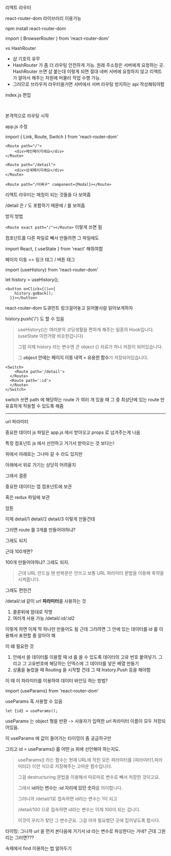 리액트 라우터

react-router-dom 라이브러리 이용가능

npm install react-router-dom

import { BrowserRouter } from 'react-router-dom'

vs HashRouter

- 샵 기호의 유무
- HashRouter 가 좀 더 라우팅 안전하게 가능.  원래 주소창은 서버에게 요청하는 곳. HashRouter 쓰면 샵 붙는데 이렇게 되면 절대 네버 서버에 요청하지 않고 리액트가 알아서 해주는 차원에 머물러 작업 수행 가능.
- 그러므로 브라우저 라우터쓸거면 서버에서 서버 라우팅 방지하는 api 작성해둬야함

index.js 편집

<BrowserRouter>

​	<App/>

<BrowserRouter>



본격적으로 라우팅 시작

app.js 수정

import { Link, Route, Switch } from 'react-router-dom'

```react
<Route path="/">
	<div>메인페이지에요</div>
</Route>

<Route path="/detail">
	<div>상세페이지에요</div>
</Route>

<Route path="/어쩌구" component={Modal}></Route>
```



리액트 라우터는 매칭이 되는 것들을 다 보여줌

/detail 은 / 도 포함하기 때문에 / 를 보여줌

방지 방법

`<Route exact path="/"></Route>` 이렇게 쓰면 됨



컴포넌트를 다른 파일로 빼서 만들려면 그 파일에도

import React, { useState } from 'react' 해줘여함



페이지 이동 => 링크 태그 / 버튼 태그

import {useHistory} from 'react-router-dom'

let history = useHistory();

```react
<button onClick={()=>{
    history.goBack();
  }}></button>
```

react-router-dom 도큐먼트 링크걸어놓고 읽어볼사람 읽어보게하자

history.push('/') 도 할 수 있음

> useHistory()는 여러분의 코딩생활을 편하게 해주는 일종의 Hook입니다. (useState 이런거랑 비슷한겁니다)
>
> 그럼 이제 history 라는 변수엔 큰 object {} 자료가 하나 저장이 되어있습니다.
>
> 그 **object 안에는 페이지 이동 내역 + 유용한 함수**가 저장되어있습니다.



```react
<Switch>
	<Route path='/detail'>
  </Route>
  <Route path=':id'>
  </Route>
</Switch>
```

switch 쓰면 path 에 해당하는 route 가 여러 개 있을 때 그 중 최상단에 있는 route 만 유효하게 작용할 수 있도록 해줌

---

url 파라미터

중요한 데이터 js 파일은 app.js 에서 받아오고 props 로 넘겨주는게 나음

특정 컴포넌트 js 에서 선언하고 거기서 받아오는 것 보다는!

위에서 아래로는 그나마 갈 수 라도 있지만

아래에서 위로 가기는 상당히 어려울지

그래서 결론

중요한 데이터는 엡 컴포넌트에 보관

혹은 redux 파일에 보관



암튼

이제 detail/1 detail/2 detail/3 이렇게 만들건데

그러면 route 를 3개를 만들어야하냐?

그래도 되지

근데 100개면?

100개 만들어야하냐? 그래도 되지.

> 근데 URL 만드실 땐 반복문은 안쓰고 보통 URL 파라미터 문법을 이용해 축약을 시켜줍니다.

그래도 편한건

/detail/:id 같이 url **파라미터**를 사용하는 것

1. 콜론뒤에 맘대로 작명
2. 여러개 사용 가능 /detail/:id/:id2

이렇게 하면 이제 딱 하나만 만들어도 됨 근데 그러려면 그 안에 있는 데이터를 id 를 이용해서 표현할 줄 알아야 해

이 떄 필요한 것

1. 안에서 쓸 데이터를 이용할 때 id 를 쓸 수 있도록 데이터의 고유 번호 붙여넣기. 그리고 그 고유번호에 해당하는 인덱스에 그 데이터를 넣은 배열 만들기
2. 상품을 눌렀을 때 Routing 을 시작할 건데 그 때 history.Push 등을 해야함

이 때 이 파라미터를 이용하여 데이터 바인딩 하는 방법?

import {useParams} from 'react-router-dom'



useParams 훅 사용할 수 있음

```react
let {id} = useParams();
```



useParams 는 object 형을 반환 -> 사용자가 입력한 url 파라미터 이름이 모두 저장되어있음.

이 useParams 에 값이 들어가는 타이밍이 좀 궁금하구만

그리고 id = useParams() 를 어떤 js 위에 선언해야 하는지도.

> useParams() 라는 함수는 현재 URL에 적힌 모든 파라미터를 {파라미터1,파라미터2} 이런 식으로 저장해주는 고마운 함수입니다.
>
> 그걸 destructuring 문법을 이용해서 따로따로 변수로 빼서 저장한 것이고요.
>
> 그래서 **id라는 변수는 :id 자리에 있던 숫자**를 의미합니다.
>
>  
>
> 그러니까 /detail/1로 접속하면 id라는 변수는 1이 되고
>
> /detail/100 으로 접속하면 id라는 변수는 이제 100이 되는 겁니다.
>
> 이것이 우리가 찾던 그 변수군요. 그걸 아까 필요했던 곳에 집어넣도록 합시다.

타이밍: 그니까 url 을 먼저 본다음에 거기서 id 라는 변수로 파싱한다는 거네? 근데 그원리는 그러면???

숙제에서 find 이용하는 법 알아두기
